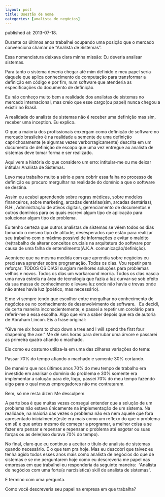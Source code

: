 ```yaml
---
layout: post
title: Questão de nome 
categories: [analista de negócios]
---
```


published at: 2013-07-18.

Durante os últimos anos trabalhei ocupando uma posição que o mercado convenciona chamar de “Analista de Sistemas”.

Essa nomenclatura deixava clara minha missão: Eu deveria analisar sistemas.

Para tanto o sistema deveria chegar até mim definido e meu papel seria daquele que aplica conhecimento de computação para transformar a definição em código e por fim, num software que atenderia as especificações do documento de definição.

Eu não conheço muito bem a realidade dos analistas de sistemas no mercado internacional, mas creio que esse cargo(ou papel) nunca chegou a existir no Brasil.

A realidade do analista de sistemas não é receber uma definição mas sim, receber uma inception. Eu explico.

O que a maioria dos profissionais enxergam como definição de software no mercado brasileiro é na realidade a semente de uma definição caprichosamente (e algumas vezes verborragicamente) descrita em um documento de definição de escopo que uma vez entregue ao analista de sistemas deve tomar forma e ser realizado.

Aqui vem a história do que considero um erro: intitular-me ou me deixar intitular Analista de Sistemas.

Levo meu trabalho muito a sério e para cobrir essa falha no processo de definição eu procuro mergulhar na realidade do domínio a que o software se destina.

Assim eu acabei aprendendo sobre regras médicas, sobre modelos financeiros, sobre marketing, arcadas dentárias(sim, arcadas dentárias), R.H., Administração de ativos digitais, gerenciamento de documentos e outros domínios para os quais escrevi algum tipo de aplicação para solucionar algum tipo de problema.

Eu tenho certeza que outros analistas de sistemas se vêem todos os dias tomando o mesmo tipo de atitude, desesperados que estão para realizar seu trabalho com o máximo possível de informações e evitar o maldito (re)trabalho de alterar conceitos cruciais na arquitetura do software por causa de uma falha de entendimento(A.K.A. comunicação/definição).

Acontece que na mesma medida com que aprendia sobre negócios eu precisava aprender sobre programação. Todos os dias. Vou repetir para reforçar: TODOS OS DIAS! surgiam melhores soluções para problemas velhos e novos. Todos os dias um workaround morria. Todos os dias nascia uma nova estrela na área de tecnologia que fazia a luz curvar-se sob efeito da sua massa de conhecimento e levava luz onde não havia e trevas onde não antes havia luz (poético, mas necessário).

E me vi sempre tendo que escolher entre mergulhar no conhecimento de negócios ou no conhecimento de desenvolvimento de software.  
Eu decidi, de certa maneira inconscientemente, e passei a repetir um corolário para referir-me a essa escolha. Algo que vim a saber depois que era de autoria de Abraham Lincon. Eis a frase original:

“Give me six hours to chop down a tree and I will spend the first four shapening the axe.”
Me dê seis horas para derrubar uma árvore e passarei as primeira quatro afiando o machado.

Eis como eu costumo utiliza-la em uma das zilhares variações do tema:

Passar 70% do tempo afiando o machado e somente 30% cortando.

De maneira que nos últimos anos 70% do meu tempo de trabalho era investido em analisar o domínio do problema e 30% somente era implementar a solução para ele, logo,  passei 70% do meu tempo fazendo algo para o qual meus empregadores não me contrataram. 

Bem, só me resta dizer: Me desculpem.

A parte boa é que muitas vezes consegui entender que a solução de um problema não estava únicamente na implementação de um sistema. Na realidade, na maioria das vezes o problema não era nem aquele que fora apresentado inicialmente(este era mais como um reflexo do que o problema em si) e que antes mesmo de começar a programar, a melhor coisa a se fazer era pensar e repensar e repensar o problema até esgotar ou suas forças ou as dele(isso durava 70% do tempo).

No final, claro que eu continuo a aceitar o título de analista de sistemas quando necessário. É o que tem pra hoje. Mas eu descobri que talvez eu tenha agido todos esses anos mais como analista de negócios do que de sistemas e se me perguntarem hoje como eu descreveria me papel nas empresas em que trabalhei eu responderia da seguinte maneira: 
“Analista de negócios com uma forte(e narcisistica) skill de analista de sistemas”.

E termino com uma pergunta. 

Como você descreveria seu papel na empresa em que trabalha?

